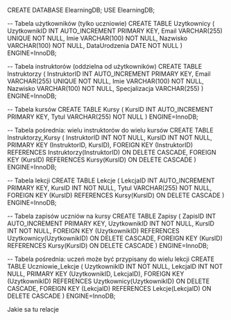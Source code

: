CREATE DATABASE ElearningDB; USE ElearningDB;

-- Tabela użytkowników (tylko uczniowie) CREATE TABLE Uzytkownicy ( UzytkownikID INT AUTO_INCREMENT PRIMARY KEY, Email VARCHAR(255) UNIQUE NOT NULL, Imie VARCHAR(100) NOT NULL, Nazwisko VARCHAR(100) NOT NULL, DataUrodzenia DATE NOT NULL ) ENGINE=InnoDB;

-- Tabela instruktorów (oddzielna od użytkowników) CREATE TABLE Instruktorzy ( InstruktorID INT AUTO_INCREMENT PRIMARY KEY, Email VARCHAR(255) UNIQUE NOT NULL, Imie VARCHAR(100) NOT NULL, Nazwisko VARCHAR(100) NOT NULL, Specjalizacja VARCHAR(255) ) ENGINE=InnoDB;

-- Tabela kursów CREATE TABLE Kursy ( KursID INT AUTO_INCREMENT PRIMARY KEY, Tytul VARCHAR(255) NOT NULL ) ENGINE=InnoDB;

-- Tabela pośrednia: wielu instruktorów do wielu kursów CREATE TABLE Instruktorzy_Kursy ( InstruktorID INT NOT NULL, KursID INT NOT NULL, PRIMARY KEY (InstruktorID, KursID), FOREIGN KEY (InstruktorID) REFERENCES Instruktorzy(InstruktorID) ON DELETE CASCADE, FOREIGN KEY (KursID) REFERENCES Kursy(KursID) ON DELETE CASCADE ) ENGINE=InnoDB;

-- Tabela lekcji CREATE TABLE Lekcje ( LekcjaID INT AUTO_INCREMENT PRIMARY KEY, KursID INT NOT NULL, Tytul VARCHAR(255) NOT NULL, FOREIGN KEY (KursID) REFERENCES Kursy(KursID) ON DELETE CASCADE ) ENGINE=InnoDB;

-- Tabela zapisów uczniów na kursy CREATE TABLE Zapisy ( ZapisID INT AUTO_INCREMENT PRIMARY KEY, UzytkownikID INT NOT NULL, KursID INT NOT NULL, FOREIGN KEY (UzytkownikID) REFERENCES Uzytkownicy(UzytkownikID) ON DELETE CASCADE, FOREIGN KEY (KursID) REFERENCES Kursy(KursID) ON DELETE CASCADE ) ENGINE=InnoDB;

-- Tabela pośrednia: uczeń może być przypisany do wielu lekcji CREATE TABLE Uczniowie_Lekcje ( UzytkownikID INT NOT NULL, LekcjaID INT NOT NULL, PRIMARY KEY (UzytkownikID, LekcjaID), FOREIGN KEY (UzytkownikID) REFERENCES Uzytkownicy(UzytkownikID) ON DELETE CASCADE, FOREIGN KEY (LekcjaID) REFERENCES Lekcje(LekcjaID) ON DELETE CASCADE ) ENGINE=InnoDB;

Jakie sa tu relacje

